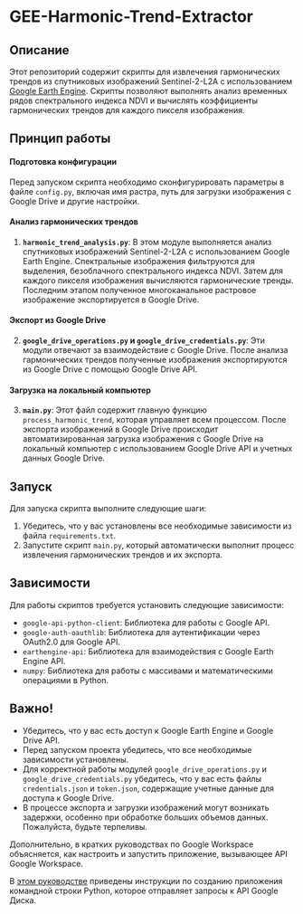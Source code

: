 # GEE-Harmonic-Trend-Extractor

## Описание

Этот репозиторий содержит скрипты для извлечения гармонических трендов из спутниковых изображений Sentinel-2-L2A с использованием [Google Earth Engine](https://earthengine.google.com/). Скрипты позволяют выполнять анализ временных рядов спектрального индекса NDVI и вычислять коэффициенты гармонических трендов для каждого пикселя изображения.


## Принцип работы

#### Подготовка конфигурации

Перед запуском скрипта необходимо сконфигурировать параметры в файле `config.py`, включая имя растра, путь для загрузки изображения с Google Drive и другие настройки.

#### Анализ гармонических трендов

1. **`harmonic_trend_analysis.py`**: В этом модуле выполняется анализ спутниковых изображений Sentinel-2-L2A с использованием Google Earth Engine. Спектральные изображения фильтруются для выделения, безоблачного спектрального индекса NDVI. Затем для каждого пикселя изображения вычисляются гармонические тренды. Последним этапом полученное многоканальное растровое изображение экспортируется в Google Drive.

#### Экспорт из Google Drive

2. **`google_drive_operations.py` и `google_drive_credentials.py`**: Эти модули отвечают за взаимодействие с Google Drive. После анализа гармонических трендов полученные изображения экспортируются из Google Drive с помощью Google Drive API.

#### Загрузка на локальный компьютер

3. **`main.py`**: Этот файл содержит главную функцию `process_harmonic_trend`, которая управляет всем процессом. После экспорта изображений в Google Drive происходит автоматизированная загрузка изображения с Google Drive на локальный компьютер с использованием Google Drive API и учетных данных Google Drive.

## Запуск

Для запуска скрипта выполните следующие шаги:

1. Убедитесь, что у вас установлены все необходимые зависимости из файла `requirements.txt`.
2. Запустите скрипт `main.py`, который автоматически выполнит процесс извлечения гармонических трендов и их экспорта.

## Зависимости

Для работы скриптов требуется установить следующие зависимости:

- `google-api-python-client`: Библиотека для работы с Google API.
- `google-auth-oauthlib`: Библиотека для аутентификации через OAuth2.0 для Google API.
- `earthengine-api`: Библиотека для взаимодействия с Google Earth Engine API.
- `numpy`: Библиотека для работы с массивами и математическими операциями в Python. 

## Важно!

- Убедитесь, что у вас есть доступ к Google Earth Engine и Google Drive API.
- Перед запуском проекта убедитесь, что все необходимые зависимости установлены.
- Для корректной работы модулей `google_drive_operations.py` и `google_drive_credentials.py` убедитесь, что у вас есть файлы `credentials.json` и `token.json`, содержащие учетные данные для доступа к Google Drive.
- В процессе экспорта и загрузки изображений могут возникать задержки, особенно при обработке больших объемов данных. Пожалуйста, будьте терпеливы.

Дополнительно, в кратких руководствах по Google Workspace объясняется, как настроить и запустить приложение, вызывающее API Google Workspace.

В [этом руководстве](https://developers.google.com/drive/api/quickstart/python?hl=ru) приведены инструкции по созданию приложения командной строки Python, которое отправляет запросы к API Google Диска.

